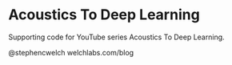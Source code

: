 # Acoustics To Deep Learning

Supporting code for YouTube series Acoustics To Deep Learning. 

@stephencwelch
welchlabs.com/blog
